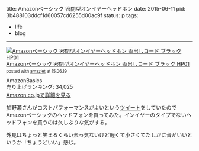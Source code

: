 title: Amazonベーシック 密閉型オンイヤーヘッドホン
date: 2015-06-11
pid: 3b488103ddcf1d60057cd6255d00ac9f
status: p
tags:
- life
- blog
---

<div class="amazlet-box" style="margin-bottom:0px;"><div class="amazlet-image" style="float:left;margin:0px 12px 1px 0px;"><a href="http://www.amazon.co.jp/exec/obidos/ASIN/B00KQFO12W/dotimpact-22/ref=nosim/" name="amazletlink" target="_blank"><img src="http://ecx.images-amazon.com/images/I/41vl5vAkQOL._SL160_.jpg" alt="Amazonベーシック 密閉型オンイヤーヘッドホン 両出しコード ブラック HP01" style="border: none;" /></a></div><div class="amazlet-info" style="line-height:120%; margin-bottom: 10px"><div class="amazlet-name" style="margin-bottom:10px;line-height:120%"><a href="http://www.amazon.co.jp/exec/obidos/ASIN/B00KQFO12W/dotimpact-22/ref=nosim/" name="amazletlink" target="_blank">Amazonベーシック 密閉型オンイヤーヘッドホン 両出しコード ブラック HP01</a><div class="amazlet-powered-date" style="font-size:80%;margin-top:5px;line-height:120%">posted with <a href="http://www.amazlet.com/" title="amazlet" target="_blank">amazlet</a> at 15.06.19</div></div><div class="amazlet-detail">AmazonBasics <br />売り上げランキング: 34,025<br /></div><div class="amazlet-sub-info" style="float: left;"><div class="amazlet-link" style="margin-top: 5px"><a href="http://www.amazon.co.jp/exec/obidos/ASIN/B00KQFO12W/dotimpact-22/ref=nosim/" name="amazletlink" target="_blank">Amazon.co.jpで詳細を見る</a></div></div></div><div class="amazlet-footer" style="clear: left"></div></div>

加野瀬さんがコストパフォーマンスがよいという[ツイート][1]をしていたのでAmazonベーシックのヘッドフォンを買ってみた。インイヤーのタイプでないヘッドフォンを買うのは久しぶりな気がする。

外見はちょっと笑えるくらい素っ気ないけど軽くて小さくてたしかに音がいいというか「ちょうどいい」感じ。

[1]:	https://twitter.com/kanose/status/577607287394676736
